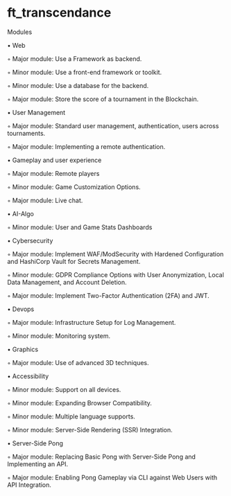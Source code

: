 # ft_transcendance


Modules

• Web

  ◦ Major module: Use a Framework as backend.
  
  ◦ Minor module: Use a front-end framework or toolkit.
  
  ◦ Minor module: Use a database for the backend.
  
  ◦ Major module: Store the score of a tournament in the Blockchain.

• User Management

  ◦ Major module: Standard user management, authentication, users across tournaments.

  ◦ Major module: Implementing a remote authentication.

• Gameplay and user experience

  ◦ Major module: Remote players
  
  ◦ Minor module: Game Customization Options.
  
  ◦ Major module: Live chat.

• AI-Algo

  ◦ Minor module: User and Game Stats Dashboards
  
• Cybersecurity

  ◦ Major module: Implement WAF/ModSecurity with Hardened Configuration and HashiCorp Vault for Secrets Management.

  ◦ Minor module: GDPR Compliance Options with User Anonymization, Local Data Management, and Account Deletion.

  ◦ Major module: Implement Two-Factor Authentication (2FA) and JWT.

• Devops

  ◦ Major module: Infrastructure Setup for Log Management.

  ◦ Minor module: Monitoring system.

• Graphics

  ◦ Major module: Use of advanced 3D techniques.
  
• Accessibility

  ◦ Minor module: Support on all devices.
  
  ◦ Minor module: Expanding Browser Compatibility.
  
  ◦ Minor module: Multiple language supports.

  ◦ Minor module: Server-Side Rendering (SSR) Integration.

• Server-Side Pong

  ◦ Major module: Replacing Basic Pong with Server-Side Pong and Implementing an API.
  
  ◦ Major module: Enabling Pong Gameplay via CLI against Web Users with API Integration.
  
